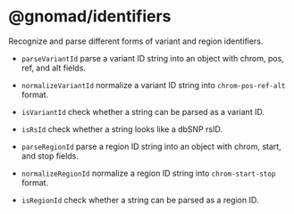 # @gnomad/identifiers

Recognize and parse different forms of variant and region identifiers.

- `parseVariantId` parse a variant ID string into an object with chrom, pos, ref, and alt fields.
- `normalizeVariantId` normalize a variant ID string into `chrom-pos-ref-alt` format.
- `isVariantId` check whether a string can be parsed as a variant ID.
- `isRsId` check whether a string looks like a dbSNP rsID.

- `parseRegionId` parse a region ID string into an object with chrom, start, and stop fields.
- `normalizeRegionId` normalize a region ID string into `chrom-start-stop` format.
- `isRegionId` check whether a string can be parsed as a region ID.
